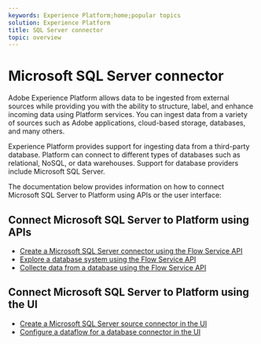 ```yaml
---
keywords: Experience Platform;home;popular topics
solution: Experience Platform
title: SQL Server connector
topic: overview
---
```


# Microsoft SQL Server connector

Adobe Experience Platform allows data to be ingested from external sources while providing you with the ability to structure, label, and enhance incoming data using Platform services. You can ingest data from a variety of sources such as Adobe applications, cloud-based storage, databases, and many others.

Experience Platform provides support for ingesting data from a third-party database. Platform can connect to different types of databases such as relational, NoSQL, or data warehouses. Support for database providers include Microsoft SQL Server.

The documentation below provides information on how to connect Microsoft SQL Server to Platform using APIs or the user interface:

## Connect Microsoft SQL Server to Platform using APIs

- [Create a Microsoft SQL Server connector using the Flow Service API](../../tutorials/api/create/databases/sql-server.md)
- [Explore a database system using the Flow Service API](../../tutorials/api/explore/database-nosql.md)
- [Collecte data from a database using the Flow Service API](../../tutorials/api/collect/database-nosql.md)

## Connect Microsoft SQL Server to Platform using the UI

- [Create a Microsoft SQL Server source connector in the UI](../../tutorials/ui/create/databases/sql-server.md)
- [Configure a dataflow for a database connector in the UI](../../tutorials/ui/dataflow/databases.md)
